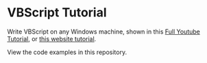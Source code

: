 # VBScript Tutorial

Write VBScript on any Windows machine, shown in this [Full Youtube Tutorial](https://www.youtube.com/playlist?list=PL72Es31dJnK6-ZFXXHFurNwJ6QtWPtxbz), or [this website tutorial](https://riptutorial.com/vbscript).

View the code examples in this repository.
